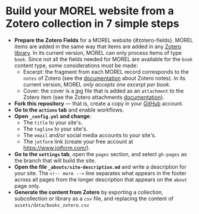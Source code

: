 # Build your MOREL website from a Zotero collection in 7 simple steps
- **Prepare the Zotero Fields** for a MOREL website {#zotero-fields}. MOREL items are added in the same way that items are added in any [Zotero library](https://www.zotero.org/support/adding_items_to_zotero). In its current version, MOREL can only process items of type `book`. Since not all the fields needed for MOREL are available for the `book` content type, some considerations must be made:
    - Excerpt: the fragment from each MOREL record corresponds to the `notes` of Zotero (see the [documentation](https://www.zotero.org/support/notes) about Zotero notes). In its current version, MOREL *only accepts one excerpt per book*.
    - Cover: the cover is a jpg file that is added as an `attachment` to the Zotero item (see the Zotero attachments [documentation](https://www.zotero.org/support/attaching_files)).
- **Fork this repository** — that is, create a copy in your [GitHub](https://github.com) account.
- **Go to the `actions` tab** and enable workflows.
- **Open `_config.yml` and change**:
  - The `title` to your site's.
  - The `tagline` to your site's.
  - The `email` and/or social media accounts to your site's.
  - The `jotform` link (create your free account at https://www.jotform.com/).
- **Go to the `settings` tab**, open the `pages` section, and select `gh-pages` as the branch that will build the site.
- **Open the file `_abouts/site-description.md`** and write a description for your site. The `<!-- more -->` line separates what appears in the footer across all pages from the longer description that appears on the `about` page only.
- **Generate the content from Zotero** by exporting a collection, subcollection or library as a `csv` file, and replacing the content of `assets/data/books_zotero.csv`


